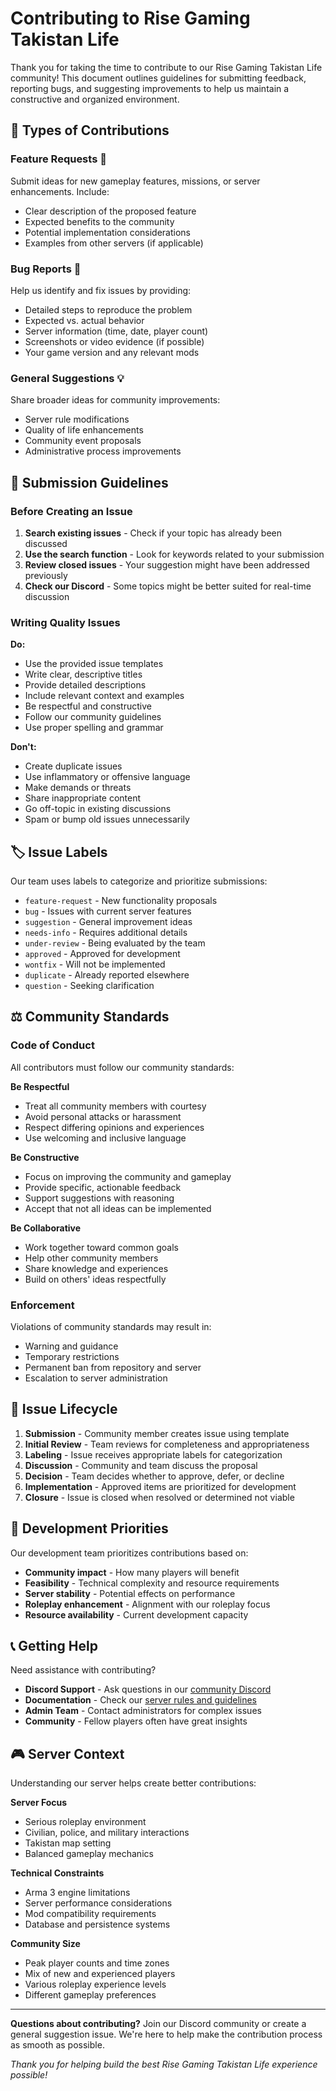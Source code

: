 # Contributing to Rise Gaming Takistan Life

Thank you for taking the time to contribute to our Rise Gaming Takistan Life community! This document outlines guidelines for submitting feedback, reporting bugs, and suggesting improvements to help us maintain a constructive and organized environment.

## 🎯 Types of Contributions

### Feature Requests 🚀
Submit ideas for new gameplay features, missions, or server enhancements. Include:
- Clear description of the proposed feature
- Expected benefits to the community
- Potential implementation considerations
- Examples from other servers (if applicable)

### Bug Reports 🐛
Help us identify and fix issues by providing:
- Detailed steps to reproduce the problem
- Expected vs. actual behavior
- Server information (time, date, player count)
- Screenshots or video evidence (if possible)
- Your game version and any relevant mods

### General Suggestions 💡
Share broader ideas for community improvements:
- Server rule modifications
- Quality of life enhancements  
- Community event proposals
- Administrative process improvements

## 📝 Submission Guidelines

### Before Creating an Issue

1. **Search existing issues** - Check if your topic has already been discussed
2. **Use the search function** - Look for keywords related to your submission
3. **Review closed issues** - Your suggestion might have been addressed previously
4. **Check our Discord** - Some topics might be better suited for real-time discussion

### Writing Quality Issues

**Do:**
- Use the provided issue templates
- Write clear, descriptive titles
- Provide detailed descriptions
- Include relevant context and examples
- Be respectful and constructive
- Follow our community guidelines
- Use proper spelling and grammar

**Don't:**
- Create duplicate issues
- Use inflammatory or offensive language
- Make demands or threats
- Share inappropriate content
- Go off-topic in existing discussions
- Spam or bump old issues unnecessarily

## 🏷️ Issue Labels

Our team uses labels to categorize and prioritize submissions:

- `feature-request` - New functionality proposals
- `bug` - Issues with current server features
- `suggestion` - General improvement ideas
- `needs-info` - Requires additional details
- `under-review` - Being evaluated by the team
- `approved` - Approved for development
- `wontfix` - Will not be implemented
- `duplicate` - Already reported elsewhere
- `question` - Seeking clarification

## ⚖️ Community Standards

### Code of Conduct

All contributors must follow our community standards:

**Be Respectful**
- Treat all community members with courtesy
- Avoid personal attacks or harassment
- Respect differing opinions and experiences
- Use welcoming and inclusive language

**Be Constructive**  
- Focus on improving the community and gameplay
- Provide specific, actionable feedback
- Support suggestions with reasoning
- Accept that not all ideas can be implemented

**Be Collaborative**
- Work together toward common goals
- Help other community members
- Share knowledge and experiences
- Build on others' ideas respectfully

### Enforcement

Violations of community standards may result in:
- Warning and guidance
- Temporary restrictions
- Permanent ban from repository and server
- Escalation to server administration

## 🔄 Issue Lifecycle

1. **Submission** - Community member creates issue using template
2. **Initial Review** - Team reviews for completeness and appropriateness  
3. **Labeling** - Issue receives appropriate labels for categorization
4. **Discussion** - Community and team discuss the proposal
5. **Decision** - Team decides whether to approve, defer, or decline
6. **Implementation** - Approved items are prioritized for development
7. **Closure** - Issue is closed when resolved or determined not viable

## 🚀 Development Priorities

Our development team prioritizes contributions based on:

- **Community impact** - How many players will benefit
- **Feasibility** - Technical complexity and resource requirements
- **Server stability** - Potential effects on performance
- **Roleplay enhancement** - Alignment with our roleplay focus
- **Resource availability** - Current development capacity

## 📞 Getting Help

Need assistance with contributing?

- **Discord Support** - Ask questions in our [community Discord](https://discord.gg/dVWvxEZJBj)
- **Documentation** - Check our [server rules and guidelines](https://github.com/RiseGaming/Takistan-Life-Rules)
- **Admin Team** - Contact administrators for complex issues
- **Community** - Fellow players often have great insights

## 🎮 Server Context

Understanding our server helps create better contributions:

**Server Focus**
- Serious roleplay environment
- Civilian, police, and military interactions
- Takistan map setting
- Balanced gameplay mechanics

**Technical Constraints**
- Arma 3 engine limitations
- Server performance considerations
- Mod compatibility requirements
- Database and persistence systems

**Community Size**
- Peak player counts and time zones
- Mix of new and experienced players
- Various roleplay experience levels
- Different gameplay preferences

---

**Questions about contributing?** Join our Discord community or create a general suggestion issue. We're here to help make the contribution process as smooth as possible.

*Thank you for helping build the best Rise Gaming Takistan Life experience possible!*